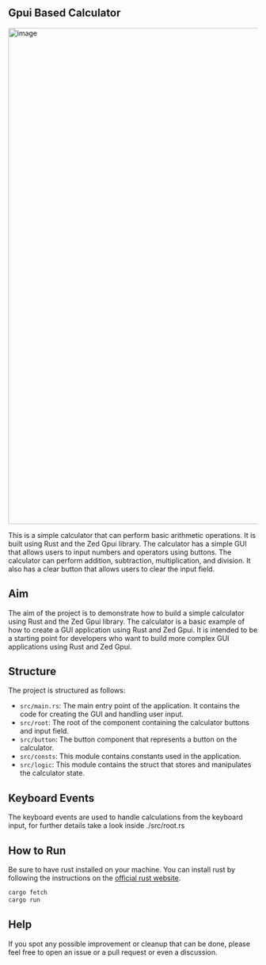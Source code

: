 ## Gpui Based Calculator

<img width="1002" alt="image" src="https://github.com/kriskw1999/gpui-calculator/assets/71312948/585d96cf-3976-4356-9eac-42939c1d2031">

This is a simple calculator that can perform basic arithmetic operations. It is built using Rust and the Zed Gpui library. The calculator has a simple GUI that allows users to input numbers and operators using buttons. The calculator can perform addition, subtraction, multiplication, and division. It also has a clear button that allows users to clear the input field.

## Aim

The aim of the project is to demonstrate how to build a simple calculator using Rust and the Zed Gpui library. The calculator is a basic example of how to create a GUI application using Rust and Zed Gpui. It is intended to be a starting point for developers who want to build more complex GUI applications using Rust and Zed Gpui.

## Structure

The project is structured as follows:

- `src/main.rs`: The main entry point of the application. It contains the code for creating the GUI and handling user input.
- `src/root`: The root of the component containing the calculator buttons and input field.
- `src/button`: The button component that represents a button on the calculator.
- `src/consts`: This module contains constants used in the application.
- `src/logic`: This module contains the struct that stores and manipulates the calculator state.

## Keyboard Events

The keyboard events are used to handle calculations from the keyboard input, for further details take a look inside ./src/root.rs

## How to Run

Be sure to have rust installed on your machine. You can install rust by following the instructions on the [official rust website](https://www.rust-lang.org/tools/install).

```bash
cargo fetch
cargo run
```

## Help

If you spot any possible improvement or cleanup that can be done, please feel free to open an issue or a pull request or even a discussion.
